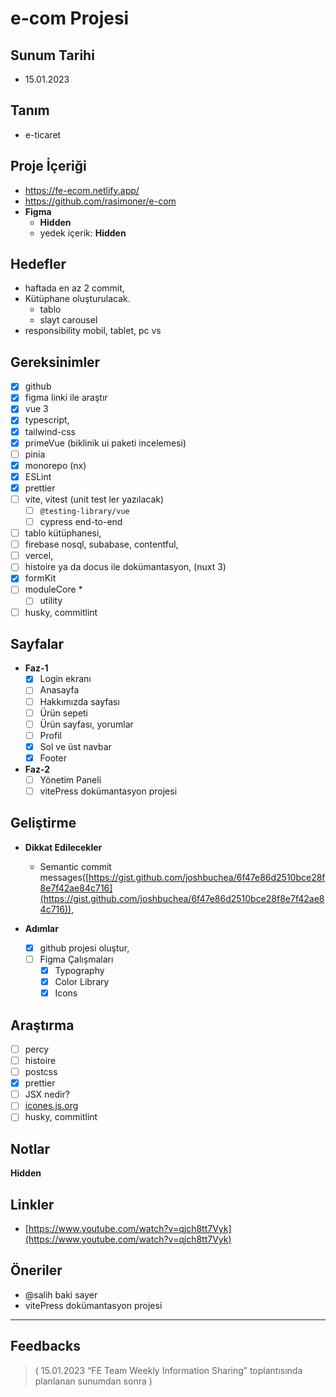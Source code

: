 # e-com Projesi

## **Sunum Tarihi**

- 15.01.2023

## **Tanım**

- e-ticaret

## **Proje İçeriği**

- https://fe-ecom.netlify.app/
- https://github.com/rasimoner/e-com
- **Figma**
    - <b>Hidden</b>
    - yedek içerik: <b>Hidden</b>

## **Hedefler**

- haftada en az 2 commit,
- Kütüphane oluşturulacak.
    - tablo
    - slayt carousel
- responsibility mobil, tablet, pc vs

## **Gereksinimler**

- [x]  github
- [x]  figma linki ile araştır
- [x]  vue 3
- [x]  typescript,
- [x]  tailwind-css
- [x]  primeVue (biklinik ui paketi incelemesi)
- [ ]  pinia
- [x]  monorepo (nx)
- [x]  ESLint
- [x]  prettier
- [ ]  vite, vitest (unit test ler yazılacak)
    - [ ]  `@testing-library/vue`
    - [ ]  cypress end-to-end
- [ ]  tablo kütüphanesi,
- [ ]  firebase nosql, subabase, contentful,
- [ ]  vercel,
- [ ]  histoire ya da docus ile dokümantasyon, (nuxt 3)
- [x]  formKit
- [ ]  moduleCore *
    - [ ]  utility
- [ ]  husky, commitlint

## **Sayfalar**

- **Faz-1**
    - [x]  Login ekranı
    - [ ]  Anasayfa
    - [ ]  Hakkımızda sayfası
    - [ ]  Ürün sepeti
    - [ ]  Ürün sayfası, yorumlar
    - [ ]  Profil
    - [x]  Sol ve üst navbar
    - [x]  Footer
- **Faz-2**
    - [ ]  Yönetim Paneli
    - [ ]  vitePress dokümantasyon projesi

## **Geliştirme**

- **Dikkat Edilecekler**
    - Semantic commit
      messages([https://gist.github.com/joshbuchea/6f47e86d2510bce28f8e7f42ae84c716](https://gist.github.com/joshbuchea/6f47e86d2510bce28f8e7f42ae84c716)),
    
- **Adımlar**
    - [x]  github projesi oluştur,
    - [ ]  Figma Çalışmaları
        - [x]  Typography
        - [x]  Color Library
        - [x]  Icons

## **Araştırma**

- [ ]  percy
- [ ]  histoire
- [ ]  postcss
- [x]  prettier
- [ ]  JSX nedir?
- [ ]  [icones.js.org](http://icones.js.org/)
- [ ]  husky, commitlint

## **Notlar**

<b>Hidden</b>

## **Linkler**

- [https://www.youtube.com/watch?v=qjch8tt7Vyk](https://www.youtube.com/watch?v=qjch8tt7Vyk)

## **Öneriler**

- @salih baki sayer
- vitePress dokümantasyon projesi

---

## **Feedbacks**

> ( 15.01.2023 “FE Team Weekly Information Sharing” toplantısında planlanan sunumdan sonra )
>
